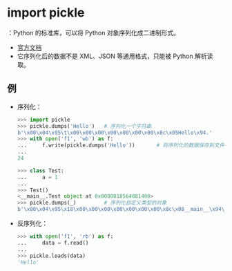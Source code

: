 # import pickle

：Python 的标准库，可以将 Python 对象序列化成二进制形式。
- [官方文档](https://docs.python.org/3/library/pickle.html)
- 它序列化后的数据不是 XML、JSON 等通用格式，只能被 Python 解析读取。

## 例

- 序列化：
  ```py
  >>> import pickle
  >>> pickle.dumps('Hello')   # 序列化一个字符串
  b'\x80\x04\x95\t\x00\x00\x00\x00\x00\x00\x00\x8c\x05Hello\x94.'
  >>> with open('f1', 'wb') as f:
  ...     f.write(pickle.dumps('Hello'))       # 将序列化的数据保存到文件中
  ...
  24
  ```
  ```py
  >>> class Test:
  ...     a = 1
  ...
  >>> Test()
  <__main__.Test object at 0x0000018564081490>
  >>> pickle.dumps(_)         # 序列化自定义类型的对象
  b'\x80\x04\x95\x18\x00\x00\x00\x00\x00\x00\x00\x8c\x08__main__\x94\x8c\x04Test\x94\x93\x94)\x81\x94.'
  ```
- 反序列化：
  ```py
  >>> with open('f1', 'rb') as f:
  ...     data = f.read()
  ...
  >>> pickle.loads(data)
  'Hello'
  ```

